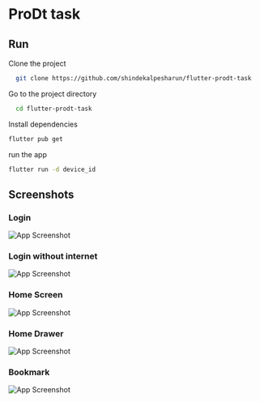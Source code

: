 # ProDt task

## Run   

Clone the project  

~~~bash  
  git clone https://github.com/shindekalpesharun/flutter-prodt-task
~~~

Go to the project directory  

~~~bash  
  cd flutter-prodt-task
~~~

Install dependencies  

~~~bash  
flutter pub get
~~~

run the app

~~~bash  
flutter run -d device_id
~~~

## Screenshots  
### Login
![App Screenshot](/docs/images/login.png)  

### Login without internet
![App Screenshot](/docs/images/login_page_without_internet.png)  

### Home Screen
![App Screenshot](/docs/images/home.png)  

### Home Drawer
![App Screenshot](/docs/images/drawer.png)  

### Bookmark
![App Screenshot](/docs/images/bookmark.png)  
